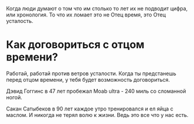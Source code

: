 Когда люди думают о том что им столько то лет их не подводит цифра, или хронология. То что их ломает это не Отец время, это Отец усталость.


# Как договориться с отцом времени?

Работай, работай против ветров усталости. Когда ты предстанешь перед отцом времени, у тебя будет возможность договориться.

Дэвид Гоггинс в 47 лет пробежал Moab ultra - 240 миль со сломанной ногой.

Сакан Сатыбеков в 90 лет каждое утро тренировался и ел яйца с маслом. И никогда не терял волю к жизни.
Ведь это все что у нас есть.